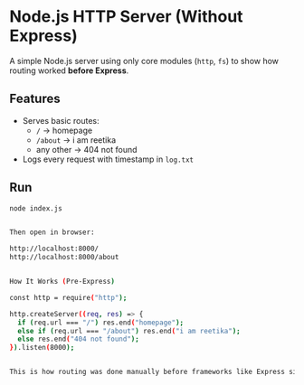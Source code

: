 # Node.js HTTP Server (Without Express)

A simple Node.js server using only core modules (`http`, `fs`) to show how routing worked **before Express**.

## Features
- Serves basic routes:
  - `/` → homepage
  - `/about` → i am reetika
  - any other → 404 not found
- Logs every request with timestamp in `log.txt`


## Run
```bash
node index.js


Then open in browser:

http://localhost:8000/
http://localhost:8000/about


How It Works (Pre-Express)

const http = require("http");

http.createServer((req, res) => {
  if (req.url === "/") res.end("homepage");
  else if (req.url === "/about") res.end("i am reetika");
  else res.end("404 not found");
}).listen(8000);


This is how routing was done manually before frameworks like Express simplified it.